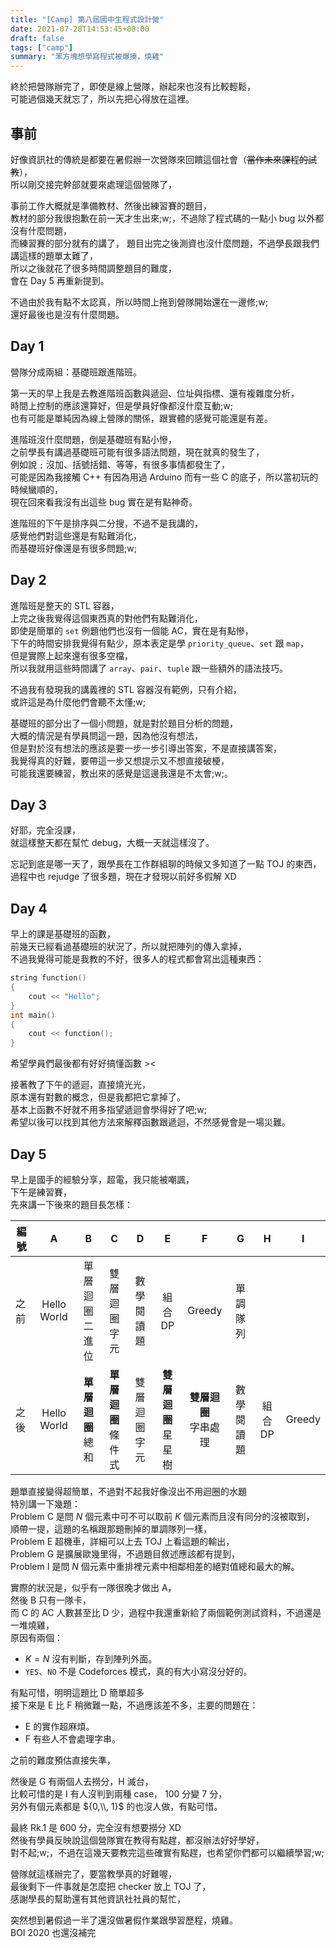 ```yaml
---
title: "[Camp] 第八屆國中生程式設計營"
date: 2021-07-28T14:53:45+08:00
draft: false
tags: ["camp"]
summary: "笨方塊想學寫程式被爆揍，燒雞"
---
```


終於把營隊辦完了，即使是線上營隊，辦起來也沒有比較輕鬆，  
可能過個幾天就忘了，所以先把心得放在這裡。

## 事前

好像資訊社的傳統是都要在暑假辦一次營隊來回饋這個社會（~~當作未來課程的試教~~），  
所以剛交接完幹部就要來處理這個營隊了，

事前工作大概就是準備教材、然後出練習賽的題目，  
教材的部分我很抱歉在前一天才生出來;w;，不過除了程式碼的一點小 bug 以外都沒有什麼問題，  
而練習賽的部分就有的講了，
題目出完之後測資也沒什麼問題，不過學長跟我們講這樣的題單太難了，  
所以之後就花了很多時間調整題目的難度，   
會在 Day 5 再重新提到。  

不過由於我有點不太認真，所以時間上拖到營隊開始還在一邊修;w;  
還好最後也是沒有什麼問題。

## Day 1
營隊分成兩組：基礎班跟進階班。  

第一天的早上我是去教進階班函數與遞迴、位址與指標、還有複雜度分析，  
時間上控制的應該還算好，但是學員好像都沒什麼互動;w;  
也有可能是單純因為線上營隊的關係，跟實體的感覺可能還是有差。  

進階班沒什麼問題，倒是基礎班有點小慘，  
之前學長有講過基礎班可能有很多語法問題，現在就真的發生了，  
例如說 `;` 沒加、括號括錯、等等，有很多事情都發生了，  
可能是因為我接觸 C++ 有因為用過 Arduino 而有一些 C 的底子，所以當初玩的時候蠻順的，  
現在回來看我沒有出這些 bug 實在是有點神奇。  

進階班的下午是排序與二分搜，不過不是我講的，  
感覺他們對這些還是有點難消化，  
而基礎班好像還是有很多問題;w;  

## Day 2
進階班是整天的 STL 容器，  
上完之後我覺得這個東西真的對他們有點難消化，  
即使是簡單的 `set` 例題他們也沒有一個能 <green>AC</green>，實在是有點慘，  
下午的時間安排我覺得有點少，原本表定是學 `priority_queue`、`set` 跟 `map`，  
但是實際上起來還有很多空檔，  
所以我就用這些時間講了 `array`、`pair`、`tuple` 跟一些額外的語法技巧。  

不過我有發現我的講義裡的 STL 容器沒有範例，只有介紹，  
或許這是為什麼他們會聽不太懂;w;  

基礎班的部分出了一個小問題，就是對於題目分析的問題，  
大概的情況是有學員問這一題，因為他沒有想法，  
但是對於沒有想法的應該是要一步一步引導出答案，不是直接講答案，  
我覺得真的好難，要帶這一步又想提示又不想直接破梗，  
可能我還要練習，教出來的感覺是這邊我還是不太會;w;。  

## Day 3
好耶，完全沒課，  
就這樣整天都在幫忙 debug，大概一天就這樣沒了。  

忘記到底是哪一天了，跟學長在工作群組聊的時候又多知道了一點 TOJ 的東西，  
過程中也 rejudge 了很多題，現在才發現以前好多假解 XD  

## Day 4
早上的課是基礎班的函數，  
前幾天已經看過基礎班的狀況了，所以就把陣列的傳入拿掉，  
不過我覺得可能是我教的不好，很多人的程式都會寫出這種東西：  

```cpp
string function()
{
    cout << "Hello";
}
int main()
{
    cout << function();
}
```

希望學員們最後都有好好搞懂函數 ><  

接著教了下午的遞迴，直接燒光光，  
原本還有對數的概念，但是我都把它拿掉了。  
基本上函數不好就不用多指望遞迴會學得好了吧;w;  
希望以後可以找到其他方法來解釋函數跟遞迴，不然感覺會是一場災難。  

## Day 5
早上是國手的經驗分享，超電，我只能被嘲諷，  
下午是練習賽，  
先來講一下後來的題目長怎樣：  

|編號|A|B|C|D|E|F|G|H|I|
|-|:-:|:-:|:-:|:-:|:-:|:-:|:-:|:-:|:-:|
|之前|Hello World|單層迴圈</br>二進位|雙層迴圈</br>字元|數學</br>閱讀題|組合DP|Greedy|單調隊列|  
|之後|Hello World|**單層迴圈**</br>總和|**單層迴圈**</br>條件式|雙層迴圈</br>字元|**雙層迴圈**</br>星星樹|**雙層迴圈**</br>字串處理|數學</br>閱讀題|組合DP|Greedy|

題單直接變得超簡單，不過對不起我好像沒出不用迴圈的水題  
特別講一下幾題：  
Problem C 是問 $N$ 個元素中可不可以取前 $K$ 個元素而且沒有同分的沒被取到，  
順帶一提，這題的名稱跟那題刪掉的單調隊列一樣，  
Problem E 超機車，詳細可以上去 TOJ 上看這題的輸出，  
Problem G 是擴展歐幾里得，不過題目敘述應該都有提到，  
Problem I 是問 $N$ 個元素中重排裡元素中相鄰相差的絕對值總和最大的解。  

實際的狀況是，似乎有一隊很晚才做出 A，  
然後 B 只有一隊卡，  
而 C 的 AC 人數甚至比 D 少，過程中我還重新給了兩個範例測試資料，不過還是一堆燒雞，  
原因有兩個：  
 - $K = N$ 沒有判斷，存到陣列外面。  
 - `YES`、`NO` 不是 Codeforces 模式，真的有大小寫沒分好的。  

有點可惜，明明這題比 D 簡單超多  
接下來是 E 比 F 稍微難一點，不過應該差不多，主要的問題在：  

 - E 的實作超麻煩。    
 - F 有些人不會處理字串。  

之前的難度預估直接失準，  

然後是 G 有兩個人去撈分，H 滅台，  
比較可惜的是 I 有人沒判到兩種 case， 100 分變 7 分，  
另外有個元素都是 ${0,\\, 1}$ 的也沒人做，有點可惜。  

最終 Rk.1 是 600 分，完全沒有想要撈分 XD  
然後有學員反映說這個營隊實在教得有點趕，都沒辦法好好學好，  
對不起;w;，不過在這幾天要教完這些確實有點趕，也希望你們都可以繼續學習;w;  

營隊就這樣辦完了，要當教學真的好難喔，  
最後剩下一件事就是怎麼把 checker 放上 TOJ 了，  
感謝學長的幫助還有其他資訊社社員的幫忙，  

突然想到暑假過一半了還沒做暑假作業跟學習歷程，燒雞。  
BOI 2020 也還沒補完  

